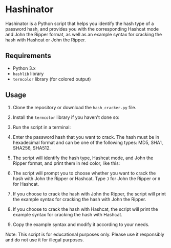 # Hashinator

Hashinator is a Python script that helps you identify the hash type of a password hash, and provides you with the corresponding Hashcat mode and John the Ripper format, as well as an example syntax for cracking the hash with Hashcat or John the Ripper.

## Requirements

- Python 3.x
- `hashlib` library
- `termcolor` library (for colored output)

## Usage

1. Clone the repository or download the `hash_cracker.py` file.

2. Install the `termcolor` library if you haven't done so:


3. Run the script in a terminal:


4. Enter the password hash that you want to crack. The hash must be in hexadecimal format and can be one of the following types: MD5, SHA1, SHA256, SHA512.

5. The script will identify the hash type, Hashcat mode, and John the Ripper format, and print them in red color, like this:


6. The script will prompt you to choose whether you want to crack the hash with John the Ripper or Hashcat. Type `J` for John the Ripper or `H` for Hashcat.

7. If you choose to crack the hash with John the Ripper, the script will print the example syntax for cracking the hash with John the Ripper.

8. If you choose to crack the hash with Hashcat, the script will print the example syntax for cracking the hash with Hashcat.

9. Copy the example syntax and modify it according to your needs.

Note: This script is for educational purposes only. Please use it responsibly and do not use it for illegal purposes.
